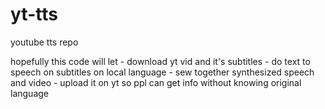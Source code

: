 # yt-tts
youtube tts repo 

hopefully this code will let 
    - download yt vid and it's subtitles 
    - do text to speech on subtitles on local language 
    - sew together synthesized speech and video 
    - upload it on yt so ppl can get info without knowing original language 